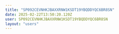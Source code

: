 ```yaml
---
title: "SP092CEVNHKJBAXXRNW1KSDT19YBQDDYQC6BR8SN"
date: 2025-02-22T13:50:20.120Z
user: SP092CEVNHKJBAXXRNW1KSDT19YBQDDYQC6BR8SN
layout: "users"
---
```

    
